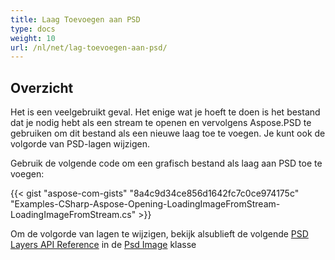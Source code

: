 ```yaml
---
title: Laag Toevoegen aan PSD
type: docs
weight: 10
url: /nl/net/lag-toevoegen-aan-psd/
---
```


## **Overzicht**
Het is een veelgebruikt geval. Het enige wat je hoeft te doen is het bestand dat je nodig hebt als een stream te openen en vervolgens Aspose.PSD te gebruiken om dit bestand als een nieuwe laag toe te voegen. Je kunt ook de volgorde van PSD-lagen wijzigen.


Gebruik de volgende code om een grafisch bestand als laag aan PSD toe te voegen:

{{< gist "aspose-com-gists" "8a4c9d34ce856d1642fc7c0ce974175c" "Examples-CSharp-Aspose-Opening-LoadingImageFromStream-LoadingImageFromStream.cs" >}}


Om de volgorde van lagen te wijzigen, bekijk alsublieft de volgende [PSD Layers API Reference](https://reference.aspose.com/psd/net/aspose.psd.fileformats.psd/psdimage/properties/layers) in de [Psd Image](https://reference.aspose.com/psd/net/aspose.psd.fileformats.psd/psdimage) klasse
